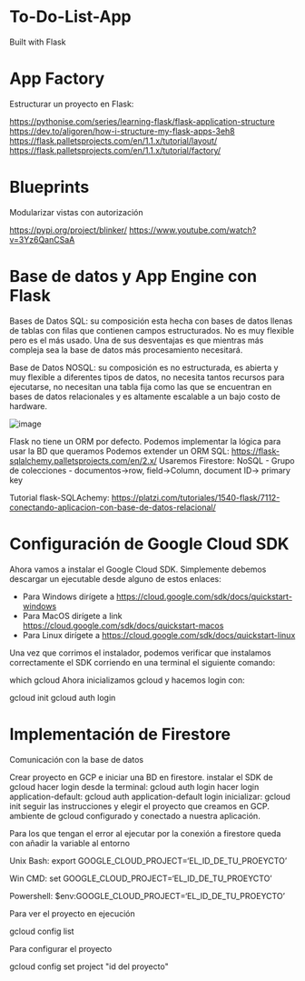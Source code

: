 # To-Do-List-App
Built with Flask
<h1>App Factory</h1>

Estructurar un proyecto en Flask:

https://pythonise.com/series/learning-flask/flask-application-structure
https://dev.to/aligoren/how-i-structure-my-flask-apps-3eh8
https://flask.palletsprojects.com/en/1.1.x/tutorial/layout/
https://flask.palletsprojects.com/en/1.1.x/tutorial/factory/

<h1>Blueprints</h1>

Modularizar vistas con autorización

https://pypi.org/project/blinker/
https://www.youtube.com/watch?v=3Yz6QanCSaA


<h1>Base de datos y App Engine con Flask</h1>

Bases de Datos SQL: su composición esta hecha con bases de datos llenas de tablas con filas que contienen campos estructurados. No es muy flexible pero es el más usado. Una de sus desventajas es que mientras más compleja sea la base de datos más procesamiento necesitará.

Base de Datos NOSQL: su composición es no estructurada, es abierta y muy flexible a diferentes tipos de datos, no necesita tantos recursos para ejecutarse, no necesitan una tabla fija como las que se encuentran en bases de datos relacionales y es altamente escalable a un bajo costo de hardware.

![image](https://user-images.githubusercontent.com/94714288/144048723-b95c3660-26c6-4112-8844-6f17900df9aa.png)

Flask no tiene un ORM por defecto.
Podemos implementar la lógica para usar la BD que queramos
Podemos extender un ORM SQL: https://flask-sqlalchemy.palletsprojects.com/en/2.x/
Usaremos Firestore: NoSQL - Grupo de colecciones - documentos->row, field->Column, document ID-> primary key

Tutorial flask-SQLAchemy: https://platzi.com/tutoriales/1540-flask/7112-conectando-aplicacion-con-base-de-datos-relacional/

<h1>Configuración de Google Cloud SDK</h1>

Ahora vamos a instalar el Google Cloud SDK. Simplemente debemos descargar un ejecutable desde alguno de estos enlaces:

 - Para Windows dirígete a https://cloud.google.com/sdk/docs/quickstart-windows
 - Para MacOS dirígete a link https://cloud.google.com/sdk/docs/quickstart-macos
 - Para Linux dirígete a https://cloud.google.com/sdk/docs/quickstart-linux

Una vez que corrimos el instalador, podemos verificar que instalamos correctamente el SDK corriendo en una terminal el siguiente comando:

which gcloud
Ahora inicializamos gcloud y hacemos login con:

gcloud init
gcloud auth login

<h1>Implementación de Firestore</h1>

Comunicación con la base de datos

Crear proyecto en GCP e iniciar una BD en firestore.
instalar el SDK de gcloud
hacer login desde la terminal: gcloud auth login
hacer login application-default: gcloud auth application-default login
inicializar: gcloud init
seguir las instrucciones y elegir el proyecto que creamos en GCP.
ambiente de gcloud configurado y conectado a nuestra aplicación.

Para los que tengan el error al ejecutar por la conexión a firestore queda con añadir la variable al entorno

Unix Bash:
export GOOGLE_CLOUD_PROJECT=‘EL_ID_DE_TU_PROEYCTO’

Win CMD:
set GOOGLE_CLOUD_PROJECT=‘EL_ID_DE_TU_PROEYCTO’

Powershell:
$env:GOOGLE_CLOUD_PROJECT=‘EL_ID_DE_TU_PROEYCTO’

Para ver el proyecto en ejecución

gcloud config list

Para configurar el proyecto

gcloud  config set project "id del proyecto"

